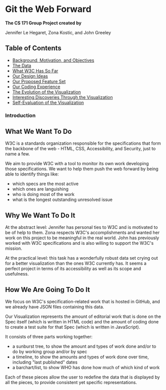 # Git the Web Forward

**The CS 171 Group Project created by**

Jennifer Le Hegaret, Zona Kostic, and John Greeley

## Table of Contents

* [Background, Motivation, and Objectives](background.md)
* [The Data](data.md)
* [What W3C Has So Far ](existing.md)
* [Our Design Ideas](design.md)
* [Our Proposed Feature Set ](proposal.md)
* [Our Coding Experience](coding.md)
* [The Evolution of the Visualization](evolution.md)
* [Interesting Discoveries Through the Visualization](discoveries.md)
* [Self-Evaluation of the Visualization](evaluation.md)

### Introduction

## What We Want To Do

W3C is a standards organization responsible for the specifications that form the backbone of the web - HTML, CSS, Accessibility, and Security, just to name a few.

We aim to provide W3C with a tool to monitor its own work developing those specifications.  We want to help them push the web forward by being able to identify things like:
* which specs are the most active
* which ones are languishing
* who is doing most of the work
* what is the longest outstanding unresolved issue


## Why We Want To Do It

At the abstract level:  Jennifer has personal ties to W3C and is motivated to be of help to them.  Zona respects W3C's accomplishments and wanted her work on this project to be meaningful in the real world.  John has previously worked with W3C specifications and is also willing to support the W3C's mission.

At the practical level:  this task has a wonderfully robust data set crying out for a better visualization than the ones W3C currently has.  It seems a perfect project in terms of its accessibility as well as its scope and usefulness.

## How We Are Going To Do It

We focus on W3C's specification-related work that is hosted in GitHub, and we already have JSON files containing this data.

Our Visualization represents the amount of editorial work that is done on the Spec itself (which is written in HTML code) and the amount of coding done to create a test suite for that Spec (which is written in JavaScript).

It consists of three parts working together:

* a sunburst tree, to show the amount and types of work done and/or to do by working group and/or by spec
* a timeline, to show the amounts and types of work done over time, including "last published" dates
* a barchart/list, to show WHO has done how much of which kind of work

Each of these pieces allow the user to redefine the data that is displayed by all the pieces, to provide consistent yet specific representations.
